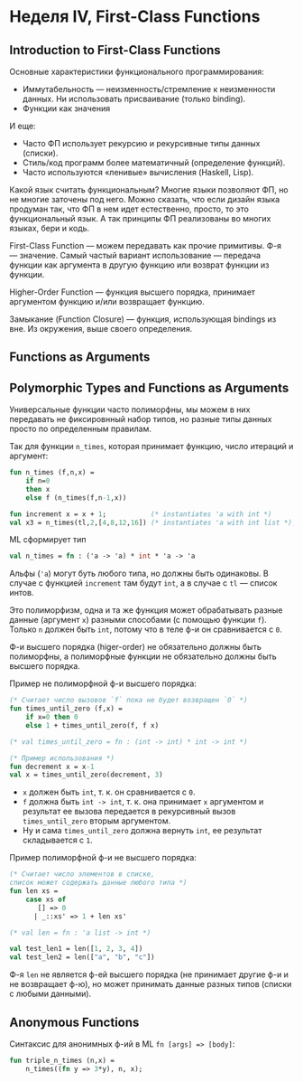 # Неделя IV, First-Class Functions
## Introduction to First-Class Functions
Основные характеристики функционального программирования:
* Иммутабельность — неизменность/стремление к неизменности данных. Ни использовать присваивание (только binding).
* Функции как значения

И еще:
* Часто ФП использует рекурсию и рекурсивные типы данных (списки).
* Стиль/код программ более математичный (определение функций).
* Часто используются «ленивые» вычисления (Haskell, Lisp).

Какой язык считать функциональным? Многие языки позволяют ФП, но не многие заточены под него. Можно сказать, что если дизайн языка продуман так, что ФП в нем идет естественно, просто, то это функциональный язык. А так принципы ФП реализованы во многих языках, бери и кодь.

First-Class Function — можем передавать как прочие примитивы. Ф-я — значение. Самый частый вариант использование — передача функции как аргумента в другую функцию или возврат функции из функции.

Higher-Order Function — функция высшего порядка, принимает аргументом функцию и/или возвращает функцию.

Замыкание (Function Closure) — функция, использующая bindings из вне. Из окружения, выше своего определения.

## Functions as Arguments

## Polymorphic Types and Functions as Arguments
Универсальные функции часто полиморфны, мы можем в них передавать не фиксировнный набор типов, но разные типы данных просто по определенным правилам.

Так для функции `n_times`, которая принимает функцию, число итераций и аргумент:

```sml
fun n_times (f,n,x) = 
    if n=0
    then x
    else f (n_times(f,n-1,x))

fun increment x = x + 1;           (* instantiates 'a with int *)
val x3 = n_times(tl,2,[4,8,12,16]) (* instantiates 'a with int list *);
```

ML сформирует тип

```sml
val n_times = fn : ('a -> 'a) * int * 'a -> 'a
```

Альфы (`'a`) могут буть любого типа, но должны быть одинаковы. В случае с функцией `increment` там будут `int`, а в случае с `tl` — список интов.

Это полиморфизм, одна и та же функция может обрабатывать разные данные (аргумент `x`) разными способами (с помощью функции `f`). Только `n` должен быть `int`, потому что в теле ф-и он сравнивается с `0`.

Ф-и высшего порядка (higer-order) не обязательно должны быть полиморфны, а полиморфные функции не обязательно должны быть высшего порядка.

Пример не полиморфной ф-и высшего порядка:

```sml
(* Считает число вызовов `f` пока не будет возвращен `0` *)
fun times_until_zero (f,x) = 
    if x=0 then 0
    else 1 + times_until_zero(f, f x)

(* val times_until_zero = fn : (int -> int) * int -> int *)

(* Пример использования *)
fun decrement x = x-1
val x = times_until_zero(decrement, 3)
```

* `x` должен быть `int`, т. к. он сравнивается с `0`.
* `f` должна быть `int -> int`, т. к. она принимает `x` аргументом и результат ее вызова передается в рекурсивный вызов `times_until_zero` вторым аргументом.
* Ну и сама `times_until_zero` должна вернуть `int`, ее результат складывается с `1`.

Пример полиморфной ф-и не высшего порядка:

```sml
(* Считает число элементов в списке,
список может содержать данные любого типа *)
fun len xs =
    case xs of
       [] => 0
      | _::xs' => 1 + len xs'

(* val len = fn : 'a list -> int *)

val test_len1 = len([1, 2, 3, 4])
val test_len2 = len(["a", "b", "c"])
```

Ф-я `len` не является ф-ей высшего порядка (не принимает другие ф-и и не возвращает ф-ю), но может принимать данные разных типов (списки с любыми данными).

## Anonymous Functions
Синтаксис для анонимных ф-ий в ML `fn [args] => [body]`:

```sml
fun triple_n_times (n,x) =
    n_times((fn y => 3*y), n, x);
```

